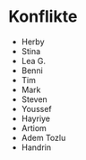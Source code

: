 # Konflikte

- Herby
- Stina
- Lea G. 
- Benni
- Tim
- Mark 
- Steven
- Youssef
- Hayriye
- Artiom
- Adem Tozlu
- Handrin

